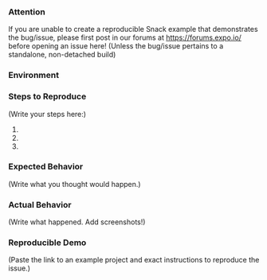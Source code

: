 <!--
  Is this a feature request? Please vote or post it at https://expo.canny.io instead.
-->

### Attention

  If you are unable to create a reproducible Snack example that demonstrates the bug/issue,
  please first post in our forums at https://forums.expo.io/ before opening an issue here! 
  (Unless the bug/issue pertains to a standalone, non-detached build)
  
### Environment

<!-- In your terminal run `exp diagnostics` and paste the output here. -->

<!-- Please also let us know about your app's target (iOS, Android, Client, Standalone, ExpoKit) -->

### Steps to Reproduce

<!--
  How would you describe your issue to someone who doesn’t know you or your project?
  Try to write a sequence of steps that anybody can repeat to see the issue.
  Be specific! If the bug cannot be reproduced, your issue may be closed.
-->

(Write your steps here:)

1.
2.
3.

### Expected Behavior

<!--
  How did you expect your project to behave?
  It’s fine if you’re not sure your understanding is correct.
  Just write down what you thought would happen.
-->

(Write what you thought would happen.)

### Actual Behavior

<!--
  Did something go wrong?
  Is something broken, or not behaving as you expected?
  Describe this section in detail, and attach screenshots if possible.
  Don't just say "it doesn't work"!
-->

(Write what happened. Add screenshots!)

### Reproducible Demo

<!--
  Please share a project that reproduces the issue.
  There are two ways to do it:

    * Create a new app using https://snack.expo.io/ and try to reproduce the issue in it.
      This is useful if you roughly know where the problem is, or can’t share the real code.

    * Or, copy your app and remove things until you’re left with the minimal reproducible demo.
      This is useful for finding the root cause. You may then optionally create a Snack.

  This is a good guide to creating bug demos: https://stackoverflow.com/help/mcve
  Once you’re done, copy and paste the link to the Snack or a public GitHub repository below:
-->

(Paste the link to an example project and exact instructions to reproduce the issue.)

<!--
  What happens if you skip this step?

  Someone will read your bug report, and maybe will be able to help you,
  but it’s unlikely that it will get much attention from the team. Eventually,
  the issue will likely get closed in favor of issues that have reproducible demos.

  Please remember that:

    * Issues without reproducible demos have a very low priority.
    * The person fixing the bug would have to do that anyway. Please be respectful of their time.
    * You might figure out the issues yourself as you work on extracting it.

  Thanks for helping us help you!
-->
